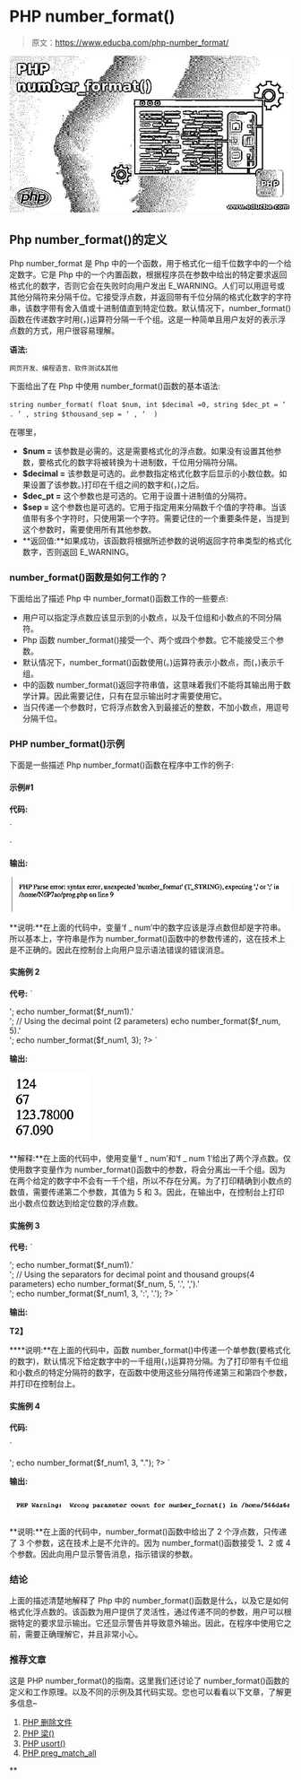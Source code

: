 # PHP number_format()

> 原文：<https://www.educba.com/php-number_format/>

![PHP number_format()](img/01d3f42d822da576e9fa17a712aea299.png)



## Php number_format()的定义

Php number_format 是 Php 中的一个函数，用于格式化一组千位数字中的一个给定数字。它是 Php 中的一个内置函数，根据程序员在参数中给出的特定要求返回格式化的数字，否则它会在失败时向用户发出 E_WARNING。人们可以用逗号或其他分隔符来分隔千位。它接受浮点数，并返回带有千位分隔的格式化数字的字符串，该数字带有舍入值或十进制值直到特定位数。默认情况下，number_format()函数在传递数字时用(，)运算符分隔一千个组。这是一种简单且用户友好的表示浮点数的方式，用户很容易理解。

**语法:**

<small>网页开发、编程语言、软件测试&其他</small>

下面给出了在 Php 中使用 number_format()函数的基本语法:

`string number_format( float $num, int $decimal =0, string $dec_pt = ‘ . ’ , string $thousand_sep = ‘ , ‘  )`

在哪里，

*   **$num =** 该参数是必需的。这是需要格式化的浮点数。如果没有设置其他参数，要格式化的数字将被转换为十进制数，千位用分隔符分隔。
*   **$decimal =** 该参数是可选的。此参数指定格式化数字后显示的小数位数。如果设置了该参数。)打印在千组之间的数字和(，)之后。
*   **$dec_pt =** 这个参数也是可选的。它用于设置十进制值的分隔符。
*   **$sep =** 这个参数也是可选的。它用于指定用来分隔数千个值的字符串。当该值带有多个字符时，只使用第一个字符。需要记住的一个重要条件是，当提到这个参数时，需要使用所有其他参数。
*   **返回值:**如果成功，该函数将根据所述参数的说明返回字符串类型的格式化数字，否则返回 E_WARNING。

### number_format()函数是如何工作的？

下面给出了描述 Php 中 number_format()函数工作的一些要点:

*   用户可以指定浮点数应该显示到的小数点，以及千位组和小数点的不同分隔符。
*   Php 函数 number_format()接受一个、两个或四个参数。它不能接受三个参数。
*   默认情况下，number_format()函数使用(。)运算符表示小数点，而(，)表示千组。
*   中的函数 number_format()返回字符串值，这意味着我们不能将其输出用于数学计算。因此需要记住，只有在显示输出时才需要使用它。
*   当只传递一个参数时，它将浮点数舍入到最接近的整数，不加小数点，用逗号分隔千位。

### PHP number_format()示例

下面是一些描述 Php number_format()函数在程序中工作的例子:

#### 示例#1

**代码:**

`<!DOCTYPE html>
<html>
<body>
<?php
$f_num = "Number";
//Using only 1 parameter, i.e. number to be formatted
echo " The formatted number is ". number_format($f_num)."\n\n";
//Using the decimal point and printing the decimal upto the specific digits (2 parameters)
echo number_format($f_num, 5);
?>
</body>
</html>`

**输出:**

![PHP number_format()-1.1](img/f5b806a6b98d1fbb51f94e37740d7dfe.png)



**说明:**在上面的代码中，变量‘f _ num’中的数字应该是浮点数但却是字符串。所以基本上，字符串是作为 number_format()函数中的参数传递的，这在技术上是不正确的。因此在控制台上向用户显示语法错误的错误消息。

#### 实施例 2

**代号:**
`<!DOCTYPE html>
<html>
<body>
<?php
$f_num = "123.78";
$f_num1 = "67.09";
// With only 1 parameter , i.e. number to be formatted
echo number_format($f_num).'<br>';
echo number_format($f_num1).'<br>';
// Using the decimal point (2 parameters)
echo number_format($f_num, 5).'<br>';
echo number_format($f_num1, 3);
?>
</body>
</html>`

**输出:**

![PHP number_format()-1.2](img/8b26c90cfedb94658850800c4615bf3b.png)



**解释:**在上面的代码中，使用变量‘f _ num’和‘f _ num 1’给出了两个浮点数。仅使用数字变量作为 number_format()函数中的参数，将会分离出一千个组。因为在两个给定的数字中不会有一千个组，所以不存在分离。为了打印精确到小数点的数值，需要传递第二个参数，其值为 5 和 3。因此，在输出中，在控制台上打印出小数点位数达到给定位数的浮点数。

#### 实施例 3

**代号:**
`<!DOCTYPE html>
<html>
<body>
<?php
$f_num = "178923.78";
$f_num1 = "665467.09";
// Using only 1 parameter, i.e. number to be formatted
echo number_format($f_num).'<br>';
echo number_format($f_num1).'<br>';
// Using the separators for decimal point and thousand groups(4 parameters)
echo number_format($f_num, 5, '.', ',').'<br>';
echo number_format($f_num1, 3, ':', '.');
?>
</body>
</html>`

**输出:**

**T2】**



 ****说明:**在上面的代码中，函数 number_format()中传递一个单参数(要格式化的数字)，默认情况下给定数字中的一千组用(，)运算符分隔。为了打印带有千位组和小数点的特定分隔符的数字，在函数中使用这些分隔符传递第三和第四个参数，并打印在控制台上。

#### 实施例 4

**代码:**

`<!DOCTYPE html>
<html>
<body>
<?php
$f_num = "178923.78";
$f_num1 = "665467.09";
//Using the separators for decimal point only(3 parameters)
echo number_format($f_num, 5, ",").'<br>';
echo number_format($f_num1, 3, ".");
?>
</body>
</html>`

**输出:**

![PHP number_format()-1.4](img/c10b4053d83939af8eaf5b6ab360c8ff.png)



**说明:**在上面的代码中，number_format()函数中给出了 2 个浮点数，只传递了 3 个参数，这在技术上是不允许的。因为 number_format()函数接受 1、2 或 4 个参数。因此向用户显示警告消息，指示错误的参数。

### 结论

上面的描述清楚地解释了 Php 中的 number_format()函数是什么，以及它是如何格式化浮点数的。该函数为用户提供了灵活性，通过传递不同的参数，用户可以根据特定的要求显示输出。它还显示警告并导致意外输出。因此，在程序中使用它之前，需要正确理解它，并且非常小心。

### 推荐文章

这是 PHP number_format()的指南。这里我们还讨论了 number_format()函数的定义和工作原理。以及不同的示例及其代码实现。您也可以看看以下文章，了解更多信息–

1.  [PHP 删除文件](https://www.educba.com/php-delete-file/)
2.  [PHP 梁()](https://www.educba.com/php-strlen/)
3.  [PHP usort()](https://www.educba.com/php-usort/)
4.  [PHP preg_match_all](https://www.educba.com/php-preg_match_all/)





**